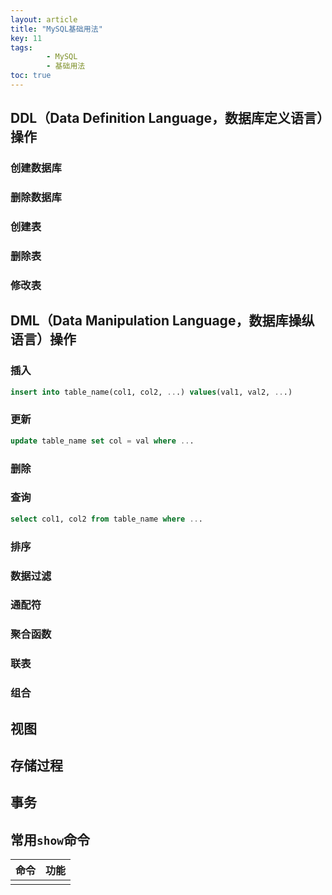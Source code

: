 ```yaml
---
layout: article
title: "MySQL基础用法"
key: 11
tags: 
        - MySQL
        - 基础用法
toc: true
---
```

## DDL（Data Definition Language，数据库定义语言）操作

### 创建数据库

### 删除数据库

### 创建表

### 删除表

### 修改表

## DML（Data Manipulation Language，数据库操纵语言）操作

### 插入

```sql
insert into table_name(col1, col2, ...) values(val1, val2, ...)
```

### 更新

```sql
update table_name set col = val where ...
```

### 删除

### 查询

```sql
select col1, col2 from table_name where ...
```

### 排序

### 数据过滤

### 通配符

### 聚合函数

### 联表

### 组合

## 视图

## 存储过程

## 事务

## 常用`show`命令

|命令|功能|
|-|-|
|||

